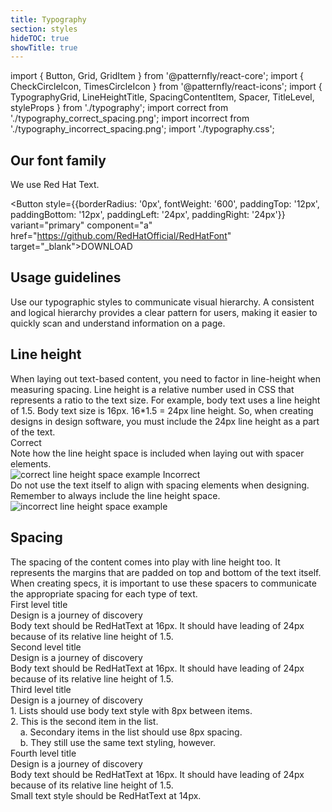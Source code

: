 ```yaml
---
title: Typography
section: styles
hideTOC: true
showTitle: true
---
```


import { Button, Grid, GridItem } from '@patternfly/react-core';
import { CheckCircleIcon, TimesCircleIcon } from '@patternfly/react-icons';
import { TypographyGrid, LineHeightTitle, SpacingContentItem, Spacer, TitleLevel, styleProps } from './typography';
import correct from './typography_correct_spacing.png';
import incorrect from './typography_incorrect_spacing.png';
import './typography.css';

## Our font family
We use Red Hat Text.

<Button style={{borderRadius: '0px', fontWeight: '600', paddingTop: '12px', paddingBottom: '12px', paddingLeft: '24px', paddingRight: '24px'}} variant="primary" component="a" href="https://github.com/RedHatOfficial/RedHatFont" target="_blank">DOWNLOAD</Button>

## Usage guidelines
Use our typographic styles to communicate visual hierarchy. A consistent and logical hierarchy provides a clear pattern for users, making it easier to quickly scan and understand information on a page.

<TitleLevel
  asGrid
  title="First level title*"
  note="*Not to be used in content block (Landing pages, login, etc.)"
  styleProps={styleProps.first} />
<TitleLevel asGrid title="Second level title" styleProps={styleProps.second} />
<TitleLevel asGrid title="Third level title" styleProps={styleProps.third} />
<TitleLevel asGrid title="Fourth level title" styleProps = {styleProps.fourth} />
<TitleLevel
  asGrid
  title="Body*"
  note="*Some components use RedHatText at 700 font weight, which is RedHatText Medium (i.e. alerts, navigation)"
  styleProps = {styleProps.body} />
<TitleLevel asGrid title="Small text" styleProps = {styleProps.small} />
<TitleLevel 
  asGrid 
  title="Tiny text*"
  note="*Not to be used in content block (Only used with data visualizations when 14px is not small enough.)"
  styleProps = {styleProps.tiny} />

## Line height
<div style={{marginBottom: '32px'}}>When laying out text-based content, you need to factor in line-height when measuring spacing. Line height is a relative number used in CSS that represents a ratio to the text size. For example, body text uses a line height of 1.5. Body text size is 16px. 16*1.5 = 24px line height. So, when creating designs in design software, you must include the 24px line height as a part of the text.</div>

<Grid>
  <GridItem span={12}>
    <LineHeightTitle>
      <CheckCircleIcon color="#52A549" />
      <span style={{color: '#151515', marginLeft: '8px'}}>Correct</span>
    </LineHeightTitle>
    <div>Note how the line height space is included when laying out with spacer elements.</div>
    <img alt="correct line height space example" style={{maxHeight: '170px', padding: '16px'}} src={correct} />
  </GridItem>
  <GridItem span={12}>
    <LineHeightTitle>
      <TimesCircleIcon color="#CC0000" />
      <span style={{color: '#151515', marginLeft: '8px'}}>Incorrect</span>
    </LineHeightTitle>
    <div>Do not use the text itself to align with spacing elements when designing. Remember to always include the line height space.</div>
    <img alt="incorrect line height space example" style={{maxHeight: '125px', padding: '16px'}} src={incorrect} />
  </GridItem>
</Grid>

## Spacing
<div style={{marginBottom: '32px'}}>The spacing of the content comes into play with line height too. It represents the margins that are padded on top and bottom of the text itself. When creating specs, it is important to use these spacers to communicate the appropriate spacing for each type of text.</div>

<div style={{display: 'flex', marginBottom: '32px'}}>
  <Spacer size="8" color="8" description="8px" />
  <Spacer size="16" color="16" description="16px" />
  <Spacer size="24" color="24" description="24px" />
  <Spacer size="24" description="Line Height" showBorder />
</div>

<Grid>
  <GridItem span={12}>
    <div className="spacingItemStyle">
      <div className="spacingTitleStyle">First level title</div>  
    </div>
    <Spacer size="8" color="8"/>
    <div className="spacingItemStyle">
      <TitleLevel styleProps={styleProps.first}>Design is a journey of discovery</TitleLevel>
    </div>
    <Spacer size="16" color="16" />
    <div className="spacingItemStyle">
      <TitleLevel styleProps={styleProps.body}>Body text should be RedHatText at 16px. It should have leading of 24px because of its relative line height of 1.5.</TitleLevel>
    </div>
    <Spacer size="24" color="24" />
    <div className="spacingItemStyle">
      <div className="spacingTitleStyle">Second level title</div>
    </div>
    <Spacer size="8" color="8"/>
    <div className="spacingItemStyle">
      <TitleLevel styleProps={styleProps.second}>Design is a journey of discovery</TitleLevel>
    </div>
    <Spacer size="16" color="16" />
    <div className="spacingItemStyle">
      <TitleLevel styleProps={styleProps.body}>Body text should be RedHatText at 16px. It should have leading of 24px because of its relative line height of 1.5.</TitleLevel>
    </div>
    <Spacer size="24" color="24" />
    <div className="spacingItemStyle">
      <div className="spacingTitleStyle">Third level title</div>
    </div>
    <Spacer size="8" color="8"/>
    <div className="spacingItemStyle">
      <TitleLevel styleProps={styleProps.third}>Design is a journey of discovery</TitleLevel>
    </div>
    <Spacer size="16" color="16" />
    <div className="spacingItemStyle">
      <TitleLevel styleProps={styleProps.body}>1. Lists should use body text style with 8px between items.</TitleLevel>
    </div>
    <Spacer size="8" color="8" />
    <div className="spacingItemStyle">
      <TitleLevel styleProps={styleProps.body}>2. This is the second item in the list.</TitleLevel>
    </div>
    <Spacer size="8" color="8" />
    <div className="spacingItemStyle">
      <TitleLevel styleProps={styleProps.body}>&nbsp;&nbsp;&nbsp;&nbsp;a. Secondary items in the list should use 8px spacing.</TitleLevel>
    </div>
    <Spacer size="8" color="8" />
    <div className="spacingItemStyle">
      <TitleLevel styleProps={styleProps.body}>&nbsp;&nbsp;&nbsp;&nbsp;b. They still use the same text styling, however.</TitleLevel>
    </div>
    <Spacer size="24" color="24" />
    <div className="spacingItemStyle">
      <div className="spacingTitleStyle">Fourth level title</div>
    </div>
    <Spacer size="8" color="8" />
    <div className="spacingItemStyle">
      <TitleLevel styleProps={styleProps.fourth}>Design is a journey of discovery</TitleLevel>
    </div>
    <Spacer size="16" color="16" />
    <div className="spacingItemStyle">
      <TitleLevel styleProps={styleProps.body}>Body text should be RedHatText at 16px. It should have leading of 24px because of its relative line height of 1.5.</TitleLevel>
    </div>
    <Spacer size="24" color="24" />
    <div className="spacingItemStyle">
      <TitleLevel styleProps={styleProps.small}>Small text style should be RedHatText at 14px.</TitleLevel>
    </div>
  </GridItem>
</Grid>
